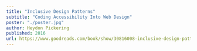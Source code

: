 ```yaml
---
title: "Inclusive Design Patterns"
subtitle: "Coding Accessibility Into Web Design"
poster: "./poster.jpg"
author: Heydon Pickering
published: 2016
url: https://www.goodreads.com/book/show/30816008-inclusive-design-patterns---coding-accessibility-into-web-design
---
```

